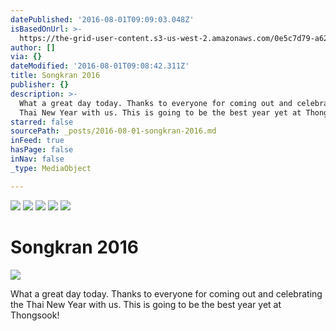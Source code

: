 ```yaml
---
datePublished: '2016-08-01T09:09:03.048Z'
isBasedOnUrl: >-
  https://the-grid-user-content.s3-us-west-2.amazonaws.com/0e5c7d79-a626-48b4-aea3-506ad9f95c1b.jpg
author: []
via: {}
dateModified: '2016-08-01T09:08:42.311Z'
title: Songkran 2016
publisher: {}
description: >-
  What a great day today. Thanks to everyone for coming out and celebrating the
  Thai New Year with us. This is going to be the best year yet at Thongsook!
starred: false
sourcePath: _posts/2016-08-01-songkran-2016.md
inFeed: true
hasPage: false
inNav: false
_type: MediaObject

---
```

![](https://the-grid-user-content.s3-us-west-2.amazonaws.com/7a053826-af4f-41bd-ac8e-edb93732ed95.jpg)
![](https://the-grid-user-content.s3-us-west-2.amazonaws.com/9e626b31-4431-4004-8d99-c5b5eba2feff.jpg)
![](https://the-grid-user-content.s3-us-west-2.amazonaws.com/425e8bd4-07c7-49ae-a729-cd3784465955.jpg)
![](https://the-grid-user-content.s3-us-west-2.amazonaws.com/4d676392-d767-4241-88a7-6ddb16d95ee4.jpg)
![](https://the-grid-user-content.s3-us-west-2.amazonaws.com/b0f71a02-cd83-4bce-b7f5-cfc5d3c7449e.jpg)

# Songkran 2016
![](https://imgflo.herokuapp.com/graph/vahj1ThiexotieMo/8aa5bd45eb23e7099ab9b8d8f237416d/croprotate.jpg?cropheight=1000&cropwidth=1334&degrees=0&input=https%3A%2F%2Fthe-grid-user-content.s3-us-west-2.amazonaws.com%2F0e5c7d79-a626-48b4-aea3-506ad9f95c1b.jpg&x=0&y=0)

What a great day today. Thanks to everyone for coming out and celebrating the Thai New Year with us. This is going to be the best year yet at Thongsook!